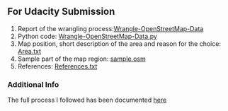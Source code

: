 
## For Udacity Submission

1. Report of the wrangling process:[Wrangle-OpenStreetMap-Data](index.md)
2. Python code: [Wrangle-OpenStreetMap-Data.py](Wrangle-OpenStreetMap-Data.py)
3. Map position, short description of the area and reason for the choice: [Area.txt](Area.txt)
4. Sample part of the map region: [sample.osm](sample.osm)
5. References: [References.txt](References.txt)

### Additional Info

The full process I followed has been documented [here](Wrangle-OpenStreetMap-Data.md)
